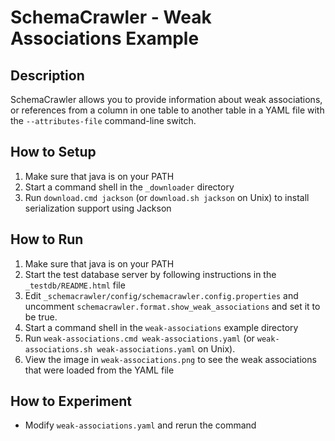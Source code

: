 # SchemaCrawler - Weak Associations Example

## Description
SchemaCrawler allows you to provide information about weak associations, or references from 
a column in one table to another table in a YAML file 
with the `--attributes-file` command-line switch.

## How to Setup
1. Make sure that java is on your PATH
2. Start a command shell in the `_downloader` directory 
3. Run `download.cmd jackson` (or `download.sh jackson` on Unix) to
   install serialization support using Jackson

## How to Run
1. Make sure that java is on your PATH
2. Start the test database server by following instructions in the `_testdb/README.html` file
3. Edit `_schemacrawler/config/schemacrawler.config.properties` and uncomment
   `schemacrawler.format.show_weak_associations` and set it to be true.
4. Start a command shell in the `weak-associations` example directory 
5. Run `weak-associations.cmd weak-associations.yaml` (or `weak-associations.sh weak-associations.yaml` on Unix). 
6. View the image in `weak-associations.png` to see the weak associations that were loaded from the YAML file

## How to Experiment
- Modify `weak-associations.yaml` and rerun the command
